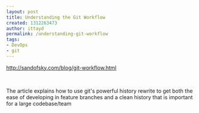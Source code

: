 ```yaml
---
layout: post
title: Understanding the Git Workflow
created: 1312263473
author: ittayd
permalink: /understanding-git-workflow
tags:
- DevOps
- git
---
```

<p><a href="http://sandofsky.com/blog/git-workflow.html">http://sandofsky.com/blog/git-workflow.html</a></p>
<p>&nbsp;</p>
<p>The article explains how to use git's powerful history rewrite to get both the ease of developing in feature branches and a clean history that is important for a large codebase/team</p>
